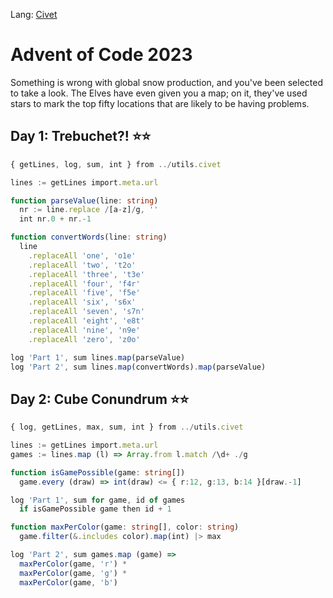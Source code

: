 Lang: [Civet](https://civet.dev)

# Advent of Code 2023

Something is wrong with global snow production, and you've been selected to take a look.
The Elves have even given you a map; on it, they've used stars to mark the top fifty
locations that are likely to be having problems.

## Day 1: Trebuchet?! ⭐⭐

```ts
{ getLines, log, sum, int } from ../utils.civet

lines := getLines import.meta.url

function parseValue(line: string)
  nr := line.replace /[a-z]/g, ''
  int nr.0 + nr.-1

function convertWords(line: string)
  line
    .replaceAll 'one', 'o1e'
    .replaceAll 'two', 't2o'
    .replaceAll 'three', 't3e'
    .replaceAll 'four', 'f4r'
    .replaceAll 'five', 'f5e'
    .replaceAll 'six', 's6x'
    .replaceAll 'seven', 's7n'
    .replaceAll 'eight', 'e8t'
    .replaceAll 'nine', 'n9e'
    .replaceAll 'zero', 'z0o'

log 'Part 1', sum lines.map(parseValue) 
log 'Part 2', sum lines.map(convertWords).map(parseValue)
```


## Day 2: Cube Conundrum ⭐⭐

```ts
{ log, getLines, max, sum, int } from ../utils.civet

lines := getLines import.meta.url
games := lines.map (l) => Array.from l.match /\d+ ./g

function isGamePossible(game: string[])
  game.every (draw) => int(draw) <= { r:12, g:13, b:14 }[draw.-1]

log 'Part 1', sum for game, id of games
  if isGamePossible game then id + 1

function maxPerColor(game: string[], color: string)
  game.filter(&.includes color).map(int) |> max

log 'Part 2', sum games.map (game) =>
  maxPerColor(game, 'r') *
  maxPerColor(game, 'g') *
  maxPerColor(game, 'b')
```
